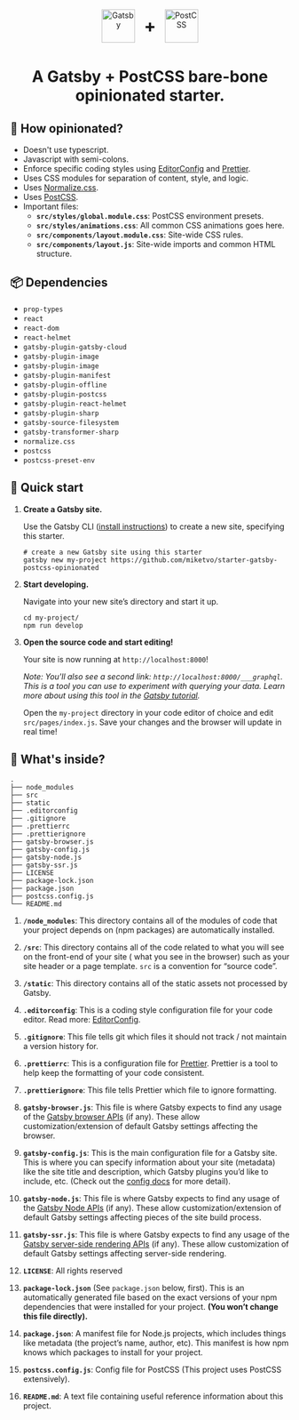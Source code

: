 <div align="center" style="display: flex; justify-content: center; align-items: center; margin-top: 60px;">
  <a href="https://www.gatsbyjs.com">
    <img alt="Gatsby" src="https://www.gatsbyjs.com/Gatsby-Monogram.svg" width="60" height="60" />
  </a>
  <div style="margin: 16px; font-size: 32px; font-weight: bold">+</div>
  <a href="https://postcss.org">
    <img alt="PostCSS" src="https://raw.githubusercontent.com/postcss/brand/master/dist/postcss-logo-symbol.svg" width="60" height="60" />
  </a>  
</div>
<h1 align="center" style="text-align: center">
  A Gatsby + PostCSS bare-bone opinionated starter.
</h1>

## 🤔 How opinionated?

- Doesn't use typescript.
- Javascript with semi-colons.
- Enforce specific coding styles using [EditorConfig](https://editorconfig.org/) and [Prettier](https://prettier.io/).
- Uses CSS modules for separation of content, style, and logic.
- Uses [Normalize.css](https://necolas.github.io/normalize.css/).
- Uses [PostCSS](https://postcss.org/).
- Important files:
  - **`src/styles/global.module.css`**: PostCSS environment presets.
  - **`src/styles/animations.css`**: All common CSS animations goes here.
  - **`src/components/layout.module.css`**: Site-wide CSS rules.
  - **`src/components/layout.js`**: Site-wide imports and common HTML structure.

## 📦 Dependencies

- `prop-types`
- `react`
- `react-dom`
- `react-helmet`
- `gatsby-plugin-gatsby-cloud`
- `gatsby-plugin-image`
- `gatsby-plugin-image`
- `gatsby-plugin-manifest`
- `gatsby-plugin-offline`
- `gatsby-plugin-postcss`
- `gatsby-plugin-react-helmet`
- `gatsby-plugin-sharp`
- `gatsby-source-filesystem`
- `gatsby-transformer-sharp`
- `normalize.css`
- `postcss`
- `postcss-preset-env`

## 🚀 Quick start

1. **Create a Gatsby site.**

   Use the Gatsby CLI ([install instructions](https://www.gatsbyjs.com/docs/tutorial/part-0/#gatsby-cli)) to create a
   new site, specifying this starter.

   ```shell
   # create a new Gatsby site using this starter
   gatsby new my-project https://github.com/miketvo/starter-gatsby-postcss-opinionated
   ```

1. **Start developing.**

   Navigate into your new site’s directory and start it up.

   ```shell
   cd my-project/
   npm run develop
   ```

1. **Open the source code and start editing!**

   Your site is now running at `http://localhost:8000`!

   _Note: You'll also see a second link: _`http://localhost:8000/___graphql`_. This is a tool you can use to experiment
   with querying your data. Learn more about using this tool in
   the [Gatsby tutorial](https://www.gatsbyjs.com/tutorial/part-five/#introducing-graphiql)._

   Open the `my-project` directory in your code editor of choice and edit `src/pages/index.js`. Save your
   changes and the browser will update in real time!

## 🧐 What's inside?

    .
    ├── node_modules
    ├── src
    ├── static
    ├── .editorconfig
    ├── .gitignore
    ├── .prettierrc
    ├── .prettierignore
    ├── gatsby-browser.js
    ├── gatsby-config.js
    ├── gatsby-node.js
    ├── gatsby-ssr.js
    ├── LICENSE
    ├── package-lock.json
    ├── package.json
    ├── postcss.config.js
    └── README.md

1. **`/node_modules`**: This directory contains all of the modules of code that your project depends on (npm packages)
   are automatically installed.

2. **`/src`**: This directory contains all of the code related to what you will see on the front-end of your site (
   what you see in the browser) such as your site header or a page template. `src` is a convention for “source code”.

3. **`/static`**: This directory contains all of the static assets not processed by Gatsby.

4. **`.editorconfig`**: This is a coding style configuration file for your code editor. Read
   more: [EditorConfig](https://editorconfig.org/).

5. **`.gitignore`**: This file tells git which files it should not track / not maintain a version history for.

6. **`.prettierrc`**: This is a configuration file for [Prettier](https://prettier.io/). Prettier is a tool to help keep
   the formatting of your code consistent.

7. **`.prettierignore`**: This file tells Prettier which file to ignore formatting.

8. **`gatsby-browser.js`**: This file is where Gatsby expects to find any usage of
   the [Gatsby browser APIs](https://www.gatsbyjs.com/docs/browser-apis/) (if any). These allow customization/extension
   of default Gatsby settings affecting the browser.

9. **`gatsby-config.js`**: This is the main configuration file for a Gatsby site. This is where you can specify
   information about your site (metadata) like the site title and description, which Gatsby plugins you’d like to
   include, etc. (Check out the [config docs](https://www.gatsbyjs.com/docs/gatsby-config/) for more detail).

10. **`gatsby-node.js`**: This file is where Gatsby expects to find any usage of
    the [Gatsby Node APIs](https://www.gatsbyjs.com/docs/node-apis/) (if any). These allow customization/extension of
    default Gatsby settings affecting pieces of the site build process.

11. **`gatsby-ssr.js`**: This file is where Gatsby expects to find any usage of
    the [Gatsby server-side rendering APIs](https://www.gatsbyjs.com/docs/ssr-apis/) (if any). These allow customization
    of default Gatsby settings affecting server-side rendering.

12. **`LICENSE`**: All rights reserved

13. **`package-lock.json`** (See `package.json` below, first). This is an automatically generated file based on the
    exact versions of your npm dependencies that were installed for your project. **(You won’t change this file
    directly).**

14. **`package.json`**: A manifest file for Node.js projects, which includes things like metadata (the project’s name,
    author, etc). This manifest is how npm knows which packages to install for your project.
15. **`postcss.config.js`**: Config file for PostCSS (This project uses PostCSS extensively).

16. **`README.md`**: A text file containing useful reference information about this project.

